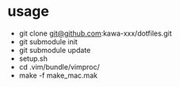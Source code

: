 # usage
- git clone git@github.com:kawa-xxx/dotfiles.git
- git submodule init
- git submodule update
- setup.sh
- cd .vim/bundle/vimproc/
- make -f make_mac.mak
